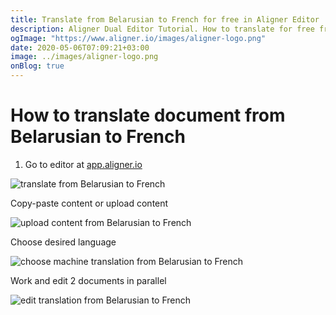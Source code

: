```yaml
---
title: Translate from Belarusian to French for free in Aligner Editor
description: Aligner Dual Editor Tutorial. How to translate for free from Belarusian to French. Aligner is multilingual document management platform. 
ogImage: "https://www.aligner.io/images/aligner-logo.png"
date: 2020-05-06T07:09:21+03:00
image: ../images/aligner-logo.png
onBlog: true
---
```


# How to translate document from Belarusian to French

1. Go to editor at [app.aligner.io](https://app.aligner.io "Aligner App web page")

![translate from Belarusian to French](../aligner-blank-editor.png "translate from Belarusian to French")

Copy-paste content or upload content

![upload content from Belarusian to French](../aligner-uploaded-document.png "upload content from Belarusian to French")

Choose desired language

![choose machine translation from Belarusian to French](../aligner-language-dropdown.png "choose machine translation from Belarusian to French")

Work and edit 2 documents in parallel

![edit translation from Belarusian to French](../aligner-double-sitded-editor.png "edit translation from Belarusian to French")

